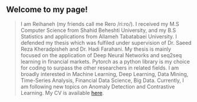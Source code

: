 

## Welcome to my page!


> I am Reihaneh (my friends call me Rero /ri:ro/). I received my M.S Computer Science from Shahid Beheshti University, and my B.S Statistics and applications from Allameh Tabatabaei University.
I defended my thesis which was fulfiled under supervision of Dr. Saeed Reza Kheradpisheh and Dr. Hadi Farahani. My thesis is mainly focused on the application of Deep Neural Networks and seq2seq learning in financial markets. Pytorch as a python library is my choice for coding to surpass the other researchers in related fields. I am broadly interested in Machine Learning, Deep Learning, Data Mining, Time-Series Analysis, Financial Data Science, Big Data.
Currently, I am following new topics on Anomaly Detection and Contrastive Learning. My CV is available [here](https://drive.google.com/file/d/1DN1DSJdjuYDwsjrW4goQXQQoaaiM9md8/view?usp=share_link).




